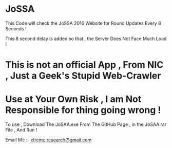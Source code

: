 # JoSSA
This Code will check the JoSSA 2016 Website for Round Updates Every 8 Seconds ! 

This 8 second delay is added so that , the Server Does Not Face Much Load ! 

# This is not an official App , From NIC , Just a Geek's Stupid Web-Crawler 
# Use  at Your Own Risk , I am Not Responsible for thing going wrong !

To use , Download The JoSAA.exe From The GitHub Page , in the JoSAA.rar File , And Run !

Email Me :- xtreme.research@gmail.com

